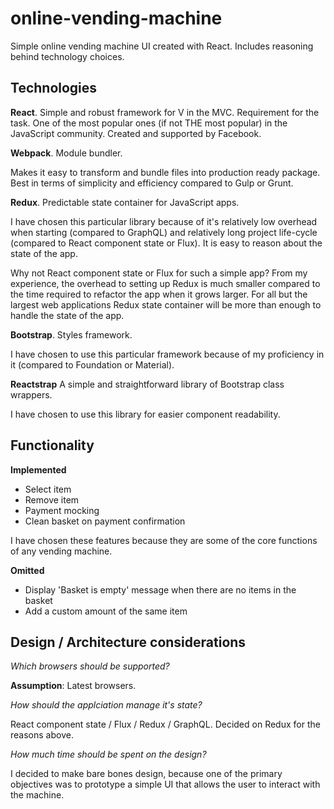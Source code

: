 # online-vending-machine
Simple online vending machine UI created with React. Includes reasoning behind technology choices.

## Technologies

**React**. Simple and robust framework for V in the MVC.
Requirement for the task.  One of the most popular ones (if not THE most popular) in the JavaScript community. Created and supported by Facebook.

**Webpack**. Module bundler.

Makes it easy to transform and bundle files into production ready package. Best in terms of simplicity and efficiency compared to Gulp or Grunt.

**Redux**. Predictable state container for JavaScript apps.

I have chosen this particular library because of it's relatively low overhead when starting (compared to GraphQL) and relatively long project life-cycle (compared to React component state or Flux). It is easy to reason about the state of the app.

Why not React component state or Flux for such a simple app? From my experience, the overhead to setting up Redux is much smaller compared to the time required to refactor the app when it grows larger. For all but the largest web applications Redux state container will be more than enough to handle the state of the app.

**Bootstrap**. Styles framework.

I have chosen to use this particular framework because of my proficiency in it (compared to Foundation or Material).

**Reactstrap** A simple and straightforward library of Bootstrap class wrappers.

I have chosen to use this library for easier component readability.

## Functionality

**Implemented**

- Select item
- Remove item
- Payment mocking
- Clean basket on payment confirmation

I have chosen these features because they are some of the core functions of any vending machine.

**Omitted**

- Display 'Basket is empty' message when there are no items in the basket
- Add a custom amount of the same item

## Design / Architecture considerations
_Which browsers should be supported?_

**Assumption**: Latest browsers.

_How should the applciation manage it's state?_

React component state / Flux / Redux / GraphQL. Decided on Redux for the reasons above.

_How much time should be spent on the design?_

I decided to make bare bones design, because one of the primary objectives was to prototype a simple UI that allows the user to interact with the machine.